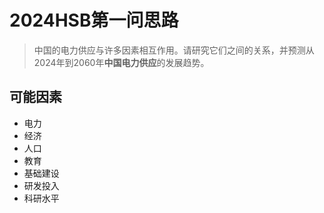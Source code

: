 # 2024HSB第一问思路
> 中国的电力供应与许多因素相互作用。请研究它们之间的关系，并预测从2024年到2060年**中国电力供应**的发展趋势。
## 可能因素
- 电力
- 经济
- 人口
- 教育
- 基础建设
- 研发投入
- 科研水平
